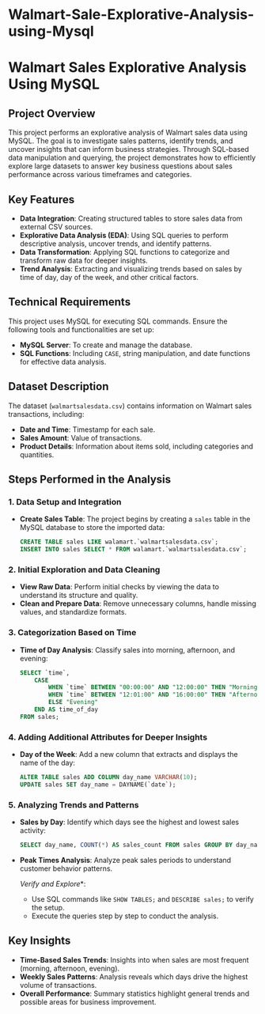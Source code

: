 # Walmart-Sale-Explorative-Analysis-using-Mysql

# Walmart Sales Explorative Analysis Using MySQL

## Project Overview
This project performs an explorative analysis of Walmart sales data using MySQL. The goal is to investigate sales patterns, identify trends, and uncover insights that can inform business strategies. Through SQL-based data manipulation and querying, the project demonstrates how to efficiently explore large datasets to answer key business questions about sales performance across various timeframes and categories.

## Key Features
- **Data Integration**: Creating structured tables to store sales data from external CSV sources.
- **Explorative Data Analysis (EDA)**: Using SQL queries to perform descriptive analysis, uncover trends, and identify patterns.
- **Data Transformation**: Applying SQL functions to categorize and transform raw data for deeper insights.
- **Trend Analysis**: Extracting and visualizing trends based on sales by time of day, day of the week, and other critical factors.

## Technical Requirements
This project uses MySQL for executing SQL commands. Ensure the following tools and functionalities are set up:
- **MySQL Server**: To create and manage the database.
- **SQL Functions**: Including `CASE`, string manipulation, and date functions for effective data analysis.

## Dataset Description
The dataset (`walmartsalesdata.csv`) contains information on Walmart sales transactions, including:
- **Date and Time**: Timestamp for each sale.
- **Sales Amount**: Value of transactions.
- **Product Details**: Information about items sold, including categories and quantities.

## Steps Performed in the Analysis

### 1. Data Setup and Integration
- **Create Sales Table**: The project begins by creating a `sales` table in the MySQL database to store the imported data:
    ```sql
    CREATE TABLE sales LIKE walamart.`walmartsalesdata.csv`;
    INSERT INTO sales SELECT * FROM walamart.`walmartsalesdata.csv`;
    ```

### 2. Initial Exploration and Data Cleaning
- **View Raw Data**: Perform initial checks by viewing the data to understand its structure and quality.
- **Clean and Prepare Data**: Remove unnecessary columns, handle missing values, and standardize formats.

### 3. Categorization Based on Time
- **Time of Day Analysis**: Classify sales into morning, afternoon, and evening:
    ```sql
    SELECT `time`,
        CASE
            WHEN `time` BETWEEN "00:00:00" AND "12:00:00" THEN "Morning"
            WHEN `time` BETWEEN "12:01:00" AND "16:00:00" THEN "Afternoon"
            ELSE "Evening"
        END AS time_of_day
    FROM sales;
    ```

### 4. Adding Additional Attributes for Deeper Insights
- **Day of the Week**: Add a new column that extracts and displays the name of the day:
    ```sql
    ALTER TABLE sales ADD COLUMN day_name VARCHAR(10);
    UPDATE sales SET day_name = DAYNAME(`date`);
    ```

### 5. Analyzing Trends and Patterns
- **Sales by Day**: Identify which days see the highest and lowest sales activity:
    ```sql
    SELECT day_name, COUNT(*) AS sales_count FROM sales GROUP BY day_name ORDER BY sales_count DESC;
    ```
- **Peak Times Analysis**: Analyze peak sales periods to understand customer behavior patterns.


    *Verify and Explore**:
    - Use SQL commands like `SHOW TABLES;` and `DESCRIBE sales;` to verify the setup.
    - Execute the queries step by step to conduct the analysis.

## Key Insights
- **Time-Based Sales Trends**: Insights into when sales are most frequent (morning, afternoon, evening).
- **Weekly Sales Patterns**: Analysis reveals which days drive the highest volume of transactions.
- **Overall Performance**: Summary statistics highlight general trends and possible areas for business improvement.

